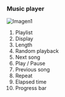 ### Music player

![Imagen1](http://static.energysistem.com/images/manuals/42499/56dd9e99bc562.jpg)

1. Playlist
2. Display
3. Length
4. Random playback
5. Next song
6. Play / Pause
7. Previous song
8. Repeat
9. Elapsed time
10. Progress bar

